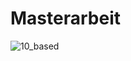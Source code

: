 # Masterarbeit
![10_based](https://user-images.githubusercontent.com/45913687/160580635-8fb246dd-a5ec-49e5-8aa1-d9c73a011fec.png)
